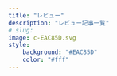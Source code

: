 ```yaml
---
title: "レビュー"
description: "レビュー記事一覧"
# slug: 
image: c-EAC85D.svg
style:
    background: "#EAC85D"
    color: "#fff"
---
```

